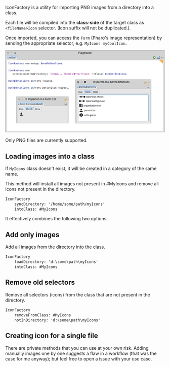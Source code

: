 IconFactory is a utility for importing PNG images from a directory into a class.

Each file will be compiled into the **class-side** of the target class as `<fileName>Icon` selector. (Icon suffix will not be duplicated.).

Once imported, you can access the `Form` (Pharo's image representation) by sending the appropriate selector, e.g. `MyIcons myCoolIcon`.

![](figures/playground-demo.png)

Only PNG files are currently supported.

## Loading images into a class

If `MyIcons` class doesn't exist, it will be created in a category of the same name.

This method will install all images not present in #MyIcons and remove all icons not present in the directory.

```st
IconFactory
	syncDirectory: '/home/some/path/myIcons'
	intoClass: #MyIcons
```

It effectively combines the following two options.

## Add only images

Add all images from the directory into the class.

```st
IconFactory
	loadDirectory: 'd:\some\path\myIcons'
	intoClass: #MyIcons
```

## Remove old selectors

Remove all selectors (icons) from the class that are not present in the directory.

```st
IconFactory
	removeFromClass: #MyIcons
	notInDirectory: 'd:\some\path\myIcons'
```

## Creating icon for a single file

There are private methods that you can use at your own risk. Adding manually images one by one suggests a flaw in a workflow (that was the case for me anyway); but feel free to open a issue with your use case.